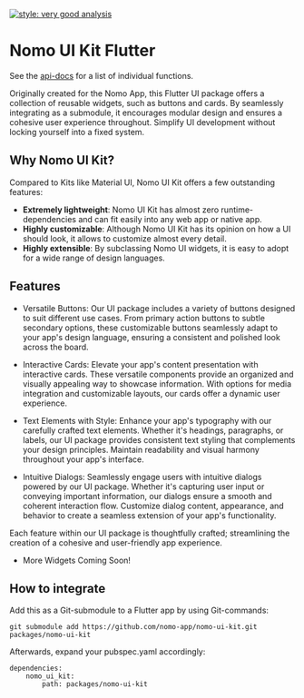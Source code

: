 [![style: very good analysis](https://img.shields.io/badge/style-very_good_analysis-B22C89.svg)](https://pub.dev/packages/very_good_analysis)

# Nomo UI Kit Flutter

See the [api-docs](https://dev.nomo.app/nomo-ui-kit) for a list of individual functions.

Originally created for the Nomo App, this Flutter UI package offers a collection of reusable widgets,
such as buttons and cards.
By seamlessly integrating as a submodule, it
encourages modular design and ensures a cohesive user experience throughout.
Simplify UI development without locking yourself into a fixed system.

## Why Nomo UI Kit?

Compared to Kits like Material UI, Nomo UI Kit offers a few outstanding features:

- **Extremely lightweight**: Nomo UI Kit has almost zero runtime-dependencies and can fit easily into any web app or native app.
- **Highly customizable**: Although Nomo UI Kit has its opinion on how a UI should look, it allows to customize almost every detail.
- **Highly extensible**: By subclassing Nomo UI widgets, it is easy to adopt for a wide range of design languages.

## Features

- Versatile Buttons: Our UI package includes a variety of buttons designed to suit different use cases. From primary action buttons to subtle secondary options, these customizable buttons seamlessly adapt to your app's design language, ensuring a consistent and polished look across the board.

- Interactive Cards: Elevate your app's content presentation with interactive cards. These versatile components provide an organized and visually appealing way to showcase information. With options for media integration and customizable layouts, our cards offer a dynamic user experience.

- Text Elements with Style: Enhance your app's typography with our carefully crafted text elements. Whether it's headings, paragraphs, or labels, our UI package provides consistent text styling that complements your design principles. Maintain readability and visual harmony throughout your app's interface.

- Intuitive Dialogs: Seamlessly engage users with intuitive dialogs powered by our UI package. Whether it's capturing user input or conveying important information, our dialogs ensure a smooth and coherent interaction flow. Customize dialog content, appearance, and behavior to create a seamless extension of your app's functionality.

Each feature within our UI package is thoughtfully crafted; streamlining the creation of a cohesive and user-friendly app experience.

- More Widgets Coming Soon!

## How to integrate

Add this as a Git-submodule to a Flutter app by using Git-commands:

````
git submodule add https://github.com/nomo-app/nomo-ui-kit.git packages/nomo-ui-kit
````

Afterwards, expand your pubspec.yaml accordingly:

```
dependencies:
    nomo_ui_kit:
        path: packages/nomo-ui-kit
```

